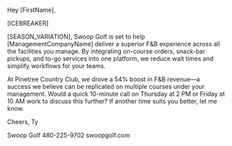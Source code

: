 Hey [FirstName],

[ICEBREAKER]

[SEASON_VARIATION], Swoop Golf is set to help [ManagementCompanyName] deliver a superior F&B experience across all the facilities you manage. By integrating on-course orders, snack-bar pickups, and to-go services into one platform, we reduce wait times and simplify workflows for your teams.

At Pinetree Country Club, we drove a 54% boost in F&B revenue—a success we believe can be replicated on multiple courses under your management. Would a quick 10-minute call on Thursday at 2 PM or Friday at 10 AM work to discuss this further? If another time suits you better, let me know.

Cheers,
Ty

Swoop Golf
480-225-9702
swoopgolf.com
